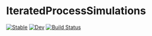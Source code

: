 # IteratedProcessSimulations

[![Stable](https://img.shields.io/badge/docs-stable-blue.svg)](https://jeremiahpslewis.github.io/IteratedProcessSimulations.jl/stable)
[![Dev](https://img.shields.io/badge/docs-dev-blue.svg)](https://jeremiahpslewis.github.io/IteratedProcessSimulations.jl/dev)
[![Build Status](https://github.com/jeremiahpslewis/IteratedProcessSimulations.jl/workflows/CI/badge.svg)](https://github.com/jeremiahpslewis/IteratedProcessSimulations.jl/actions)
